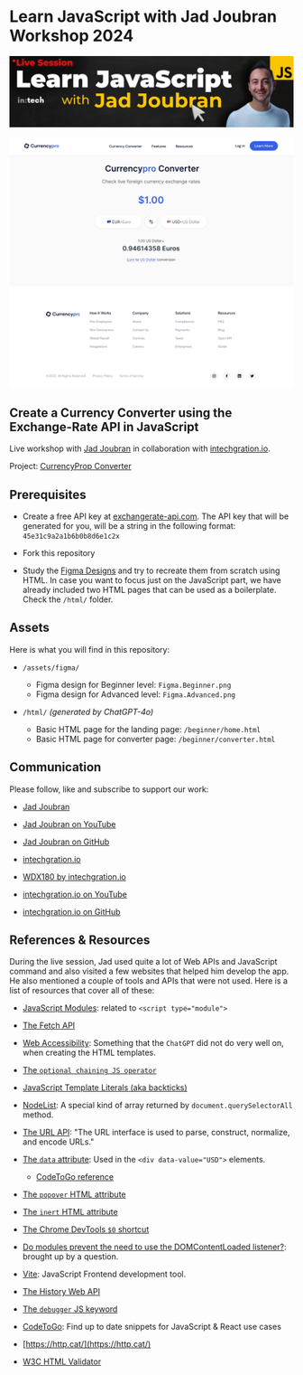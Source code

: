 # Learn JavaScript with Jad Joubran Workshop 2024 

![](./assets/JadFormCover.jpg)

![](./assets/header.png)

## Create a Currency Converter using the Exchange-Rate API in JavaScript

  Live workshop with [Jad Joubran](https://jadjoubran.io/) in collaboration with [intechgration.io]().

  Project: [CurrencyProp Converter](https://learnjavascript.online/projects/currency-pro.html)

## Prerequisites

  - Create a free API key at [exchangerate-api.com](https://www.exchangerate-api.com/). The API key that will be generated for you, will be a string in the following format: `45e31c9a2a1b6b0b8d6e1c2x`

  - Fork this repository

  - Study the [Figma Designs](https://www.figma.com/file/0fqg6mYPiyI7JVmKgbhADd/CurrencyPRO---Learn-JavaScript-Projects?type=design&node-id=0%3A1&t=OpefauhDrzUN5gZ0-1) and try to recreate them from scratch using HTML. In case you want to focus just on the JavaScript part, we have already included two HTML pages that can be used as a boilerplate. Check the `/html/` folder.

## Assets

  Here is what you will find in this repository:

  - `/assets/figma/`
    - Figma design for Beginner level: `Figma.Beginner.png`
    - Figma design for Advanced level: `Figma.Advanced.png`

  - `/html/` _(generated by ChatGPT-4o)_
    - Basic HTML page for the landing page: `/beginner/home.html`
    - Basic HTML page for converter page: `/beginner/converter.html`

## Communication

  Please follow, like and subscribe to support our work:

  - [Jad Joubran](https://jadjoubran.io/)
  - [Jad Joubran on YouTube](https://github.com/jadjoubran)
  - [Jad Joubran on GitHub](https://github.com/jadjoubran)

  - [intechgration.io](https://intechgration.io/)
  - [WDX180 by intechgration.io](https://in-tech-gration.github.io/WDX-180/)
  - [intechgration.io on YouTube](https://www.youtube.com/@in-tech-gration)
  - [intechgration.io on GitHub](https://github.com/in-tech-gration/)

## References & Resources

  During the live session, Jad used quite a lot of Web APIs and JavaScript command and also visited a few websites that helped him develop the app. He also mentioned a couple of tools and APIs that were not used. Here is a list of resources that cover all of these:

  - [JavaScript Modules](https://developer.mozilla.org/en-US/docs/Web/JavaScript/Guide/Modules): related to `<script type="module">`
  - [The Fetch API](https://developer.mozilla.org/en-US/docs/Web/API/Fetch_API)
  - [Web Accessibility](https://developer.mozilla.org/en-US/docs/Web/Accessibility): Something that the `ChatGPT` did not do very well on, when creating the HTML templates.
  - [The `optional chaining JS operator`](https://developer.mozilla.org/en-US/docs/Web/JavaScript/Reference/Operators/Optional_chaining)
  - [JavaScript Template Literals (aka backticks)](https://developer.mozilla.org/en-US/docs/Web/JavaScript/Reference/Template_literals)
  - [NodeList](https://developer.mozilla.org/en-US/docs/Web/API/NodeList): A special kind of array returned by `document.querySelectorAll` method.
  - [The URL API](https://developer.mozilla.org/en-US/docs/Web/API/URL): "The URL interface is used to parse, construct, normalize, and encode URLs."
  - [The `data` attribute](https://developer.mozilla.org/en-US/docs/Learn/HTML/Howto/Use_data_attributes): Used in the `<div data-value="USD">` elements.
    - [CodeToGo reference](https://codetogo.io/how-to-get-data-attribute-from-element-in-javascript/)
  - [The `popover` HTML attribute](https://developer.mozilla.org/en-US/docs/Web/HTML/Global_attributes/popover)
  - [The `inert` HTML attribute](https://developer.mozilla.org/en-US/docs/Web/HTML/Global_attributes/inert)
  - [The Chrome DevTools `$0` shortcut](https://umaar.com/dev-tips/15-dollar-zero/)
  - [Do modules prevent the need to use the DOMContentLoaded listener?](https://stackoverflow.com/questions/63420821/do-modules-prevent-the-need-to-use-the-domcontentloaded-listener): brought up by a question.
  - [Vite](https://vitejs.dev/): JavaScript Frontend development tool.
  - [The History Web API](https://developer.mozilla.org/en-US/docs/Web/API/History_API)
  - [The `debugger` JS keyword](https://developer.mozilla.org/en-US/docs/Web/JavaScript/Reference/Statements/debugger)

  - [CodeToGo](https://codetogo.io/): Find up to date snippets for JavaScript & React use cases
  - [https://http.cat/](https://http.cat/)
  - [W3C HTML Validator](https://validator.w3.org/)